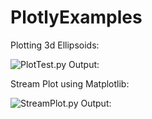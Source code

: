 # PlotlyExamples

Plotting 3d Ellipsoids:

![PlotTest.py Output:](https://user-images.githubusercontent.com/23177028/34064126-a9a4479e-e1c4-11e7-8c22-bb3cd18b227e.png)

Stream Plot using Matplotlib:

![StreamPlot.py Output:](https://user-images.githubusercontent.com/23177028/34064179-20a2f318-e1c5-11e7-8ad2-766ffa67b04c.png)
